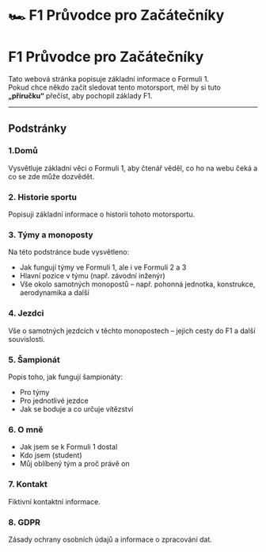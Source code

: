 # 🏎️ F1 Průvodce pro Začátečníky

# F1 Průvodce pro Začátečníky

Tato webová stránka popisuje základní informace o Formuli 1.  
Pokud chce někdo začít sledovat tento motorsport, měl by si tuto **„příručku“** přečíst, aby pochopil základy F1.

---

## Podstránky

### 1.Domů
Vysvětluje základní věci o Formuli 1, aby čtenář věděl, co ho na webu čeká a co se zde může dozvědět.

### 2. Historie sportu
Popisuji základní informace o historii tohoto motorsportu.

### 3. Týmy a monoposty
Na této podstránce bude vysvětleno:
- Jak fungují týmy ve Formuli 1, ale i ve Formuli 2 a 3  
- Hlavní pozice v týmu (např. závodní inženýr)  
- Vše okolo samotných monopostů – např. pohonná jednotka, konstrukce, aerodynamika a další

### 4. Jezdci
Vše o samotných jezdcích v těchto monopostech – jejich cesty do F1 a další souvislosti.

### 5. Šampionát
Popis toho, jak fungují šampionáty:
- Pro týmy  
- Pro jednotlivé jezdce  
- Jak se boduje a co určuje vítězství

### 6. O mně
- Jak jsem se k Formuli 1 dostal  
- Kdo jsem (student)  
- Můj oblíbený tým a proč právě on

### 7. Kontakt
Fiktivní kontaktní informace.

### 8. GDPR
Zásady ochrany osobních údajů a informace o zpracování dat.
